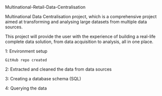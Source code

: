 Multinational-Retail-Data-Centralisation

Multinational Data Centralisation project, which is a comprehensive project aimed at transforming and analysing large datasets from multiple data sources. 


This project will provide the user with the experience of building a real-life complete data solution, from data acquisition to analysis, all in one place.



1: Environment setup

	GitHub repo created


2: Extracted and cleaned the data from data sources


3: Creating a database schema (SQL)


4: Querying the data

